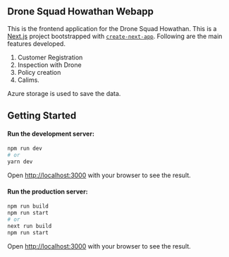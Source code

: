 
## Drone Squad Howathan Webapp
This is the frontend application for the Drone Squad Howathan. This is a [Next.js](https://nextjs.org/) project bootstrapped with [`create-next-app`](https://github.com/vercel/next.js/tree/canary/packages/create-next-app). Following are the main features developed.
1. Customer Registration
2. Inspection with Drone
3. Policy creation
4. Calims.

Azure storage is used to save the data.

## Getting Started

#### Run the development server:

```bash
npm run dev
# or
yarn dev
```

Open [http://localhost:3000](http://localhost:3000) with your browser to see the result.

#### Run the production server:

```bash
npm run build
npm run start
# or
next run build
npm run start
```

Open [http://localhost:3000](http://localhost:3000) with your browser to see the result.

